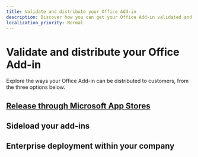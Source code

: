 ```yaml
---
title: Validate and distribute your Office Add-in
description: Discover how you can get your Office Add-in validated and distributed to customers through Microsoft stores like AppSource and other methods. 
localization_priority: Normal
---
```


# Validate and distribute your Office Add-in

Explore the ways your Office Add-in can be distributed to customers, from the three options below.

## [Release through Microsoft App Stores](../../second-landing-page.md)

## Sideload your add-ins

## Enterprise deployment within your company